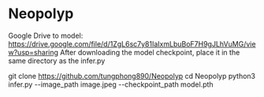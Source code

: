 # Neopolyp
Google Drive to model: https://drive.google.com/file/d/1ZgL6sc7y81IaIxmLbuBoF7H9gJLhVuMG/view?usp=sharing
After downloading the model checkpoint, place it in the same directory as the infer.py

git clone https://github.com/tungphong890/Neopolyp
cd Neopolyp
python3 infer.py --image_path image.jpeg --checkpoint_path model.pth
